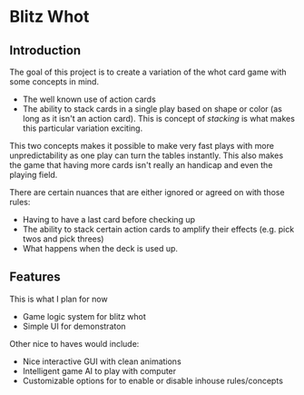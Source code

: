 # Blitz Whot
## Introduction
The goal of this project is to create a variation of the whot card game with some concepts in mind.
* The well known use of action cards
* The ability to stack cards in a single play based on shape or color (as long as it isn't an action card). This is concept of _stacking_ is what makes this particular variation exciting.

This two concepts makes it possible to make very fast plays with more unpredictability as one play can turn the tables instantly. This also makes the game that having more cards isn't really an handicap and even the playing field.

There are certain nuances that are either ignored or agreed on with those rules:
* Having to have a last card before checking up
* The ability to stack certain action cards to amplify their effects (e.g. pick twos and pick threes)
* What happens when the deck is used up.

## Features
This is what I plan for now
* Game logic system for blitz whot
* Simple UI for demonstraton

Other nice to haves would include:
* Nice interactive GUI with clean animations
* Intelligent game AI to play with computer
* Customizable options for to enable or disable inhouse rules/concepts
